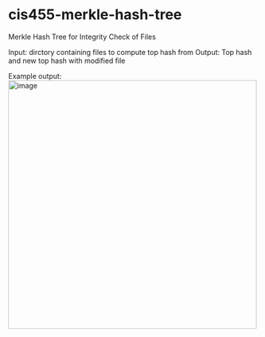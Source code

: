 # cis455-merkle-hash-tree

Merkle Hash Tree for Integrity Check of Files

Input: dirctory containing files to compute top hash from
Output: Top hash and new top hash with modified file

Example output:
<img width="499" alt="image" src="https://user-images.githubusercontent.com/56969730/230530677-ae4acb07-08fa-4570-b198-1941da1f607b.png">
